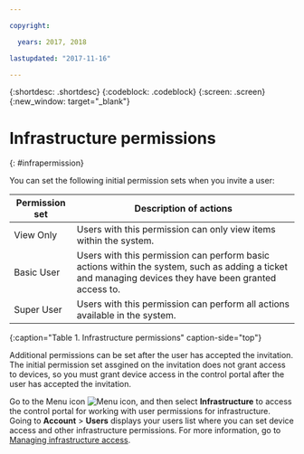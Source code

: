 ```yaml
---

copyright:

  years: 2017, 2018

lastupdated: "2017-11-16"

---
```


{:shortdesc: .shortdesc}
{:codeblock: .codeblock}
{:screen: .screen}
{:new_window: target="_blank"}

# Infrastructure permissions
{: #infrapermission}

You can set the following initial permission sets when you invite a user:

| Permission set | Description of actions |
|---------------------------|------------------------|
|View Only | Users with this permission can only view items within the system.|
|Basic User | Users with this permission can perform basic actions within the system, such as adding a ticket and managing devices they have been granted access to. |
|Super User | Users with this permission can perform all actions available in the system. |
{:caption="Table 1. Infrastructure permissions" caption-side="top"}

Additional permissions can be set after the user has accepted the invitation. The initial permission set assgined on the invitation does not grant access to devices, so you must grant device access in the control portal after the user has accepted the invitation.

Go to the Menu icon ![Menu icon](../icons/icon_hamburger.svg), and then select **Infrastructure** to access the control portal for working with user permissions for infrastructure. Going to **Account** &gt; **Users** displays your users list where you can set device access and other infrastructure permissions. For more information, go to [Managing infrastructure access](/docs/iam/mnginfra.html#managing-infrastructure-access).

